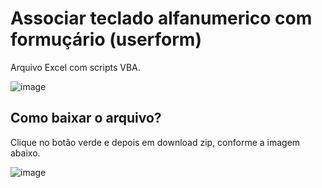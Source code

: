 # Associar teclado alfanumerico com formuçário (userform)
Arquivo Excel com scripts VBA.

![image](https://github.com/user-attachments/assets/6aeee4b9-a46e-4fed-9b48-b3b3add34a63)


## Como baixar o arquivo?
Clique no botão verde e depois em download zip, conforme a imagem abaixo.

![image](https://github.com/user-attachments/assets/3db53b14-0fcd-437d-9b20-a2681ae38794)




